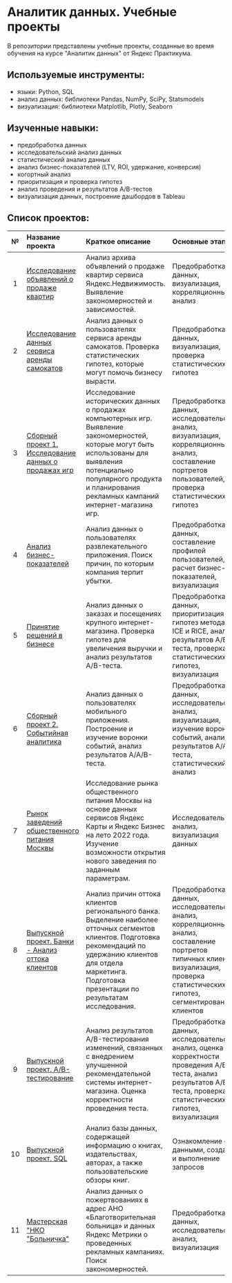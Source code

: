 # Аналитик данных. Учебные проекты
В репозитории представлены учебные проекты, созданные во время обучения на курсе "Аналитик данных" от Яндекс Практикума.  

## Используемые инструменты:
- языки: Python, SQL
- анализ данных: библиотеки Pandas, NumPy, SciPy, Statsmodels
- визуализация: библиотеки Matplotlib, Plotly, Seaborn

## Изученные навыки:
- предобработка данных
- исследовательский анализ данных
- статистический анализ данных
- анализ бизнес-показателей (LTV, ROI, удержание, конверсия)
- когортный анализ
- приоритизация и проверка гипотез
- анализ проведения и результатов A/B-тестов
- визуализация данных, построение дашбордов в Tableau

## Список проектов:

| №	| Название проекта   	| Краткое описание 	| Основные этапы  	| Используемые инструменты   	|
|:---:	|:---	|:---	|:---	|:---:	|
|1   	|[Исследование объявлений о продаже квартир](https://github.com/irinamavricheva/DA-yandex-practicum/tree/main/project1-exploratory-analysis)  	| Анализ архива объявлений о продаже квартир сервиса Яндекс.Недвижимость. Выявление закономерностей и зависимостей.   	| Предобработка данных, визуализация, корреляционный анализ 	| `pandas` `matplotlib` 	|
|2   	|[Исследование данных сервиса аренды самокатов](https://github.com/irinamavricheva/DA-yandex-practicum/tree/main/project2-statistical-analysis)   	| Анализ данных о пользователях сервиса аренды самокатов. Проверка статистических гипотез, которые могут помочь бизнесу вырасти.  	| Предобработка данных, визуализация, проверка статистических гипотез  	|  `pandas` `matplotlib` `scipy.stats` `numpy` 	|
|3   	| [Сборный проект 1. Исследование данных о продажах игр](https://github.com/irinamavricheva/DA-yandex-practicum/tree/main/project3-games)  	|Исследование исторических данных о продажах компьютерных игр. Выявление закономерностей, которые могут быть использованы для выявления потенциально популярного продукта и планирования рекламных кампаний интернет-магазина игр.   	| Предобработка данных, исследовательский анализ, визуализация, корреляционный анализ, составление портретов пользователей, проверка статистических гипотез|`pandas` `matplotlib` `scipy.stats` `numpy`|
|4   	|[Анализ бизнес-показателей](https://github.com/irinamavricheva/DA-yandex-practicum/tree/main/project4-metrics) 	| Анализ данных о пользователях развлекательного приложения. Поиск причин, по которым компания терпит убытки.  	| Предобработка данных, составление профилей пользователей, расчет бизнес-показателей, визуализация  	| `pandas` `matplotlib` `numpy`   	|
|5   	| [Принятие решений в бизнесе](https://github.com/irinamavricheva/DA-yandex-practicum/tree/main/project5-ab-testing)  	|Анализ данных о заказах и посещениях крупного интернет-магазина. Проверка гипотез для увеличения выручки и анализ результатов A/B-теста.| Предобработка данных, приоритизация гипотез методами ICE и RICE, анализ результатов A/B-теста, проверка статистических гипотез, визуализация 	| `pandas` `matplotlib` `scipy.stats` `numpy`  	|
|6   	|[Сборный проект 2. Событийная аналитика](https://github.com/irinamavricheva/DA-yandex-practicum/tree/main/project6-aab-testing)| Анализ данных о пользователях мобильного приложения. Построение и изучение воронки событий, анализ результатов A/A/B-теста.  	| Предобработка данных, исследовательский анализ, визуализация, изучение воронки событий, анализ результатов A/A/B-теста, статистический анализ| `pandas` `matplotlib` `plotly` `scipy.stats` `numpy`|
|7   	|[Рынок заведений общественного питания Москвы](https://github.com/irinamavricheva/DA-yandex-practicum/tree/main/project7-data-visualization)|Исследование рынка общественного питания Москвы на основе данных сервисов Яндекс Карты и Яндекс Бизнес на лето 2022 года. Изучение возможности открытия нового заведения по заданным параметрам.| Исследовательский анализ, визуализация данных|`pandas` `numpy` `matplotlib` `plotly` `seaborn` `json` `folium` `missingno`|
|8   	|[Выпускной проект. Банки - Анализ оттока клиентов](https://github.com/irinamavricheva/DA-yandex-practicum/tree/main/project8-final-banks)   	|Анализ причин оттока клиентов регионального банка. Выделение наиболее отточных сегментов клиентов. Подготовка рекомендаций по удержанию клиентов для отдела маркетинга. Подготовка презентации по результатам исследования.  	| Предобработка данных, исследовательский анализ, корреляционный анализ, составление портретов типичных клиентов, визуализация, проверка статистических гипотез, сегментирование клиентов|`pandas` `numpy` `matplotlib` `plotly` `seaborn` `scipy.stats` `missingno`|
|9   	|[Выпускной проект. A/B-тестирование](https://github.com/irinamavricheva/DA-yandex-practicum/tree/main/project9-final-ab-testing)|Анализ результатов A/B-тестирования изменений, связанных с внедрением улучшенной рекомендательной системы интернет-магазина. Оценка корректности проведения теста.| Предобработка данных, исследовательский  анализ, оценка корректности проведения А/В-теста, анализ результатов A/B-теста, проверка статистических гипотез, визуализация|`pandas` `numpy` `matplotlib` `plotly` `seaborn` `scipy.stats` `statsmodels` `missingno`|
|10   	|[Выпускной проект. SQL](https://github.com/irinamavricheva/DA-yandex-practicum/tree/main/project10-final-sql)|Анализ базы данных, содержащей информацию о книгах, издательствах, авторах, а также пользовательские обзоры книг.| Ознакомление с данными, создание и выполнение запросов 	|  `pandas` `sqlalchemy` 	|
|11   	| [Мастерская "НКО "Больничка"](https://github.com/irinamavricheva/DA-yandex-practicum/tree/main/project11-hospital)  	|Анализ данных о пожертвованиях в адрес АНО «Благотворительная больница» и данных Яндекс Метрики о проведенных рекламных кампаниях. Поиск закономерностей.   	|  Предобработка данных, исследовательский анализ, визуализация 	|`pandas` `numpy` `matplotlib` `plotly` `seaborn` `missingno`|
